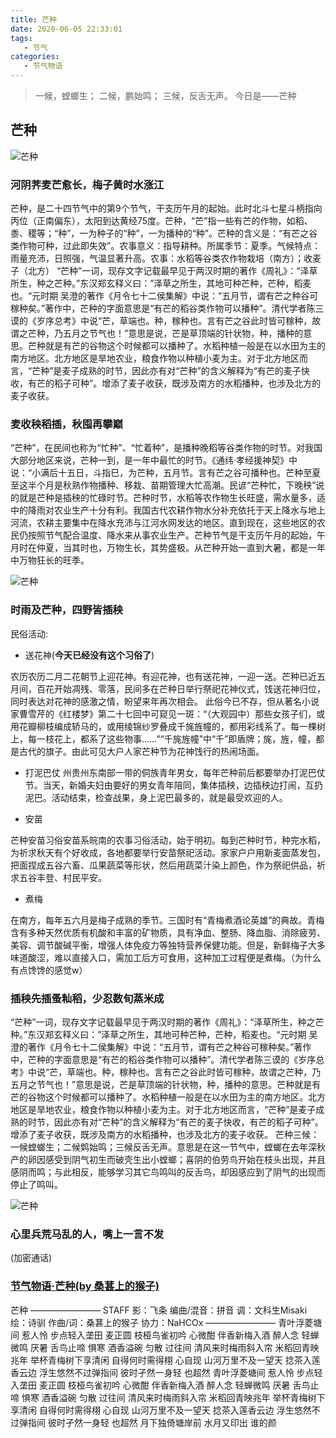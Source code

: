 ```yaml
---
title: 芒种
date: 2020-06-05 22:33:01
tags:
   - 节气
categories: 
   - 节气物语
---
```

>一候，螳螂生； 二候，鹏始鸣； 三候，反舌无声。
今日是——芒种
<!-- more -->
## 芒种

![芒种](https://cdn.jsdelivr.net/gh/sernikki/MyMp3/img/%E8%8A%92%E7%A7%8D3.jpg)

### 河阴荠麦芒愈长，梅子黄时水涨江

芒种，是二十四节气中的第9个节气，干支历午月的起始。此时北斗七星斗柄指向丙位（正南偏东），太阳到达黄经75度。芒种，“芒”指一些有芒的作物，如稻、黍、稷等；“种”，一为种子的“种”，一为播种的“种”。芒种的含义是：“有芒之谷类作物可种，过此即失效”。农事意义：指导耕种。所属季节：夏季。气候特点：雨量充沛，日照强，气温显著升高。农事：水稻等谷类农作物栽培（南方）；收麦子（北方）
“芒种”一词，现存文字记载最早见于两汉时期的著作《周礼》：“泽草所生，种之芒种。”东汉郑玄释义曰：”泽草之所生，其地可种芒种，芒种，稻麦也。“元时期 吴澄的著作《月令七十二侯集解》中说：“五月节，谓有芒之种谷可稼种矣。”著作中，芒种的字面意思是“有芒的稻谷类作物可以播种”。清代学者陈三谟的《岁序总考》中说“芒，草端也。种，稼种也。言有芒之谷此时皆可稼种，故谓之芒种，乃五月之节气也！”意思是说，芒是草顶端的针状物，种，播种的意思。芒种就是有芒的谷物这个时候都可以播种了。水稻种植一般是在以水田为主的南方地区。北方地区是旱地农业，粮食作物以种植小麦为主。对于北方地区而言，“芒种”是麦子成熟的时节，因此亦有对“芒种”的含义解释为“有芒的麦子快收，有芒的稻子可种”。增添了麦子收获，既涉及南方的水稻播种，也涉及北方的麦子收获。

### 麦收秧稻插，秋囤再攀巅

“芒种”，在民间也称为“忙种”、“忙着种”，是播种晚稻等谷类作物的时节。对我国大部分地区来说，芒种一到，是一年中最忙的时节。《通纬·孝经援神契》中说：“小满后十五日，斗指巳，为芒种，五月节。言有芒之谷可播种也。芒种至夏至这半个月是秋熟作物播种、移栽、苗期管理大忙高潮。民谚“芒种忙，下晚秧”说的就是芒种是插秧的忙碌时节。芒种时节，水稻等农作物生长旺盛，需水量多，适中的降雨对农业生产十分有利。我国古代农耕作物水分补充依托于天上降水与地上河流，农耕主要集中在降水充沛与江河水网发达的地区。直到现在，这些地区的农民仍按照节气配合温度、降水来从事农业生产。芒种节气是干支历午月的起始，午月时在仲夏，当其时也，万物生长，其势盛极。从芒种开始一直到大暑，都是一年中万物狂长的旺季。

![芒种](https://cdn.jsdelivr.net/gh/sernikki/MyMp3/img/%E8%8A%92%E7%A7%8D1.jpg)

### 时雨及芒种，四野皆插秧

民俗活动:

* 送花神(**今天已经没有这个习俗了**)

农历农历二月二花朝节上迎花神。有迎花神，也有送花神，一迎一送。芒种已近五月间，百花开始凋残、零落，民间多在芒种日举行祭祀花神仪式，饯送花神归位，同时表达对花神的感激之情，盼望来年再次相会。
此俗今已不存，但从著名小说家曹雪芹的《红楼梦》第二十七回中可窥见一斑：“（大观园中）那些女孩子们，或用花瓣柳枝编成轿马的，或用绫锦纱罗叠成千旄旌幢的，都用彩线系了。每一棵树上，每一枝花上，都系了这些物事……”“千旄旌幢”中“千”即盾牌；旄，旌，幢，都是古代的旗子。由此可见大户人家芒种节为花神饯行的热闹场面。

* 打泥巴仗
州贵州东南部一带的侗族青年男女，每年芒种前后都要举办打泥巴仗节。当天，新婚夫妇由要好的男女青年陪同，集体插秧，边插秧边打闹，互扔泥巴。活动结束，检查战果，身上泥巴最多的，就是最受欢迎的人。

* 安苗

芒种安苗习俗安苗系皖南的农事习俗活动，始于明初。每到芒种时节，种完水稻，为祈求秋天有个好收成，各地都要举行安苗祭祀活动。家家户户用新麦面蒸发包，把面捏成五谷六畜、瓜果蔬菜等形状，然后用蔬菜汁染上颜色，作为祭祀供品，祈求五谷丰登、村民平安。

* 煮梅

在南方，每年五六月是梅子成熟的季节。三国时有“青梅煮酒论英雄”的典故。青梅含有多种天然优质有机酸和丰富的矿物质，具有净血、整肠、降血脂、消除疲劳、美容、调节酸碱平衡，增强人体免疫力等独特营养保健功能。但是，新鲜梅子大多味道酸涩，难以直接入口，需加工后方可食用，这种加工过程便是煮梅。（为什么有点馋馋的感觉w）

### 插秧先插蚤籼稻，少忍数旬蒸米成

“芒种”一词，现存文字记载最早见于两汉时期的著作《周礼》：“泽草所生，种之芒种。”东汉郑玄释义曰：”泽草之所生，其地可种芒种，芒种，稻麦也。“元时期 吴澄的著作《月令七十二侯集解》中说：“五月节，谓有芒之种谷可稼种矣。”著作中，芒种的字面意思是“有芒的稻谷类作物可以播种”。清代学者陈三谟的《岁序总考》中说“芒，草端也。种，稼种也。言有芒之谷此时皆可稼种，故谓之芒种，乃五月之节气也！”意思是说，芒是草顶端的针状物，种，播种的意思。芒种就是有芒的谷物这个时候都可以播种了。水稻种植一般是在以水田为主的南方地区。北方地区是旱地农业，粮食作物以种植小麦为主。对于北方地区而言，“芒种”是麦子成熟的时节，因此亦有对“芒种”的含义解释为“有芒的麦子快收，有芒的稻子可种”。增添了麦子收获，既涉及南方的水稻播种，也涉及北方的麦子收获。
芒种三候：一候螳螂生；二候䴗始鸣；三候反舌无声。意思是在这一节气中，螳螂在去年深秋产的卵因感受到阴气初生而破壳生出小螳螂；喜阴的伯劳鸟开始在枝头出现，并且感阴而鸣；与此相反，能够学习其它鸟鸣叫的反舌鸟，却因感应到了阴气的出现而停止了鸣叫。

![芒种](https://cdn.jsdelivr.net/gh/sernikki/MyMp3/img/%E8%8A%92%E7%A7%8D2.jpg)

### 心里兵荒马乱的人，嘴上一言不发

(加密通话)

### [节气物语·芒种(by 桑葚上的猴子)](https://www.bilibili.com/video/BV1Fs411q7nM?from=search&seid=15170687260255593743)

芒种
————————
STAFF
影：飞条
编曲/混音：拼音
调：文科生Misaki
绘：诗驯
作曲/词：桑葚上的猴子
协力：NaHCOx
————————
青叶浮菱塘间
惹人怜
步点轻入垄田
麦正圆
枝桠鸟雀初吟
心微酣
伴香新梅入酒
醉人念
轻蝉微鸣
厌暑
舌鸟止啼
惧寒
酒香溢碗
匀散
过往间
清风来时梅雨斜入帘
米稻回青映兆年
举杯青梅树下享清闲
自得何时需得栩
心自现
山河万里不及一望天
捻茶入莲香云边
浮生悠然不过弹指间
彼时孑然一身轻
也超然
青叶浮菱塘间
惹人怜
步点轻入垄田
麦正圆
枝桠鸟雀初吟
心微酣
伴香新梅入酒
醉人念
轻蝉微鸣
厌暑
舌鸟止啼
惧寒
酒香溢碗
匀散
过往间
清风来时梅雨斜入帘
米稻回青映兆年
举杯青梅树下享清闲
自得何时需得栩
心自现
山河万里不及一望天
捻茶入莲香云边
浮生悠然不过弹指间
彼时孑然一身轻
也超然
月下独倚塘岸前
水月又印出
谁的颜
